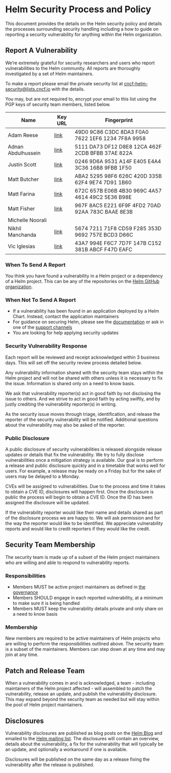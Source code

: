 # Helm Security Process and Policy

This document provides the details on the Helm security policy and details the processes
surrounding security handling including a how to guide on reporting a security vulnerability
for anything within the Helm organization.

## Report A Vulnerability

We’re extremely grateful for security researchers and users who report vulnerabilities
to the Helm community. All reports are thoroughly investigated by a set of Helm maintainers.

To make a report please email the private security list at cncf-helm-security@lists.cncf.io
with the details.

You may, but are not required to, encrypt your email to this list using the PGP keys
of security team members, listed below.

Name               | Key URL                                              | Fingerprint
------------------ | ---------------------------------------------------- | -----------
Adam Reese         | [link](https://keybase.io/adamreese/pgp_keys.asc)    | 49D0 9C86 C3DC 8DA3 F0A0 7622 1EF6 1234 7F8A 9958
Adnan Abdulhussein | [link](https://keybase.io/prydonius/pgp_keys.asc)    | 5111 DA73 DF12 D8E8 12CA 462F 2CDB BFBB 37AE 822A
Justin Scott       | [link](https://keybase.io/jascott1/pgp_keys.asc)     | 0246 9D6A 9531 A14F E405 E4A4 3C36 16B8 9FBB 1F50
Matt Butcher       | [link](https://keybase.io/technosophos/pgp_keys.asc) | ABA2 5295 98F6 626C 420D 335B 62F4 9E74 7D91 1B60
Matt Farina        | [link](https://keybase.io/mattfarina/pgp_keys.asc)   | 672C 657B E06B 4B30 969C 4A57 4614 49C2 5E36 B98E
Matt Fisher        | [link](https://keybase.io/bacongobbler/pgp_keys.asc) | 967F 8AC5 E221 6F9F 4FD2 70AD 92AA 783C BAAE 8E3B
Michelle Noorali   ||
Nikhil Manchanda   | [link](https://keybase.io/slicknik/pgp_keys.asc)     | 5674 7211 71F8 CD59 F285 353D 9692 757E BCD3 D66C
Vic Iglesias       | [link](https://keybase.io/vicnastea/pgp_keys.asc)    | 43A7 994E F6C7 7D7F 147B C152 381B ABCF F47D EAFC

### When To Send A Report

You think you have found a vulnerability in a Helm project or a dependency of a Helm project. This can be any of the repositories on the [Helm GitHub organization](https://github.com/helm).

### When Not To Send A Report

* If a vulnerability has been found in an application deployed by a Helm Chart. Instead, contact the application maintainers
* For guidance on securing Helm, please see the [documentation](https://helm.sh/docs/using_helm/#securing-your-helm-installation) or ask in one of the [support channels](README.md#how-can-i-help)
* You are looking for help applying security updates

### Security Vulnerability Response

Each report will be reviewed and receipt acknowledged within 3 business days. This will set off the security review process detailed below.

Any vulnerability information shared with the security team stays within the Helm project and will not be shared with others unless it is necessary to fix the issue. Information is shared only on a need to know basis.

We ask that vulnerability reporter(s) act in good faith by not disclosing the issue to others. And we strive to act in good faith by acting swiftly, and by justly crediting the vulnerability reporter(s) in writing.

As the security issue moves through triage, identification, and release the reporter of the security vulnerability will be notified. Additional questions about the vulnerability may also be asked of the reporter.

### Public Disclosure

A public disclosure of security vulnerabilities is released alongside release updates or details that fix the vulnerability. We try to fully disclose vulnerabilities once a mitigation strategy is available. Our goal is to perform a release and public disclosure quickly and in a timetable that works well for users. For example, a release may be ready on a Friday but for the sake of users may be delayed to a Monday.

CVEs will be assigned to vulnerabilities. Due to the process and time it takes to obtain a CVE ID, disclosures will happen first. Once the disclosure is public the process will begin to obtain a CVE ID. Once the ID has been assigned the disclosure will be updated.

If the vulnerability reporter would like their name and details shared as part of the disclosure process we are happy to. We will ask permission and for the way the reporter would like to be identified. We appreciate vulnerability reports and would like to credit reporters if they would like the credit.

## Security Team Membership

The security team is made up of a subset of the Helm project maintainers who are willing and able to respond to vulnerability reports.

### Responsibilities

* Members MUST be active project maintainers as defined in [the governance](governance/governance.md)
* Members SHOULD engage in each reported vulnerability, at a minimum to make sure it is being handled
* Members MUST keep the vulnerability details private and only share on a need to know basis

### Membership

New members are required to be active maintainers of Helm projects who are willing to perform the responsibilities outlined above. The security team is a subset of the maintainers. Members can step down at any time and may join at any time.

## Patch and Release Team

When a vulnerability comes in and is acknowledged, a team - including maintainers of the Helm project affected - will assembled to patch the vulnerability, release an update, and publish the vulnerability disclosure. This may expand beyond the security team as needed but will stay within the pool of Helm project maintainers.

## Disclosures

Vulnerability disclosures are published as blog posts on the [Helm Blog](https://helm.sh/blog/) and emailed to the [Helm mailing list](https://lists.cncf.io/g/cncf-helm). The disclosures will contain an overview, details about the vulnerability, a fix for the vulnerability that will typically be an update, and optionally a workaround if one is available.

Disclosures will be published on the same day as a release fixing the vulnerability after the release is published.